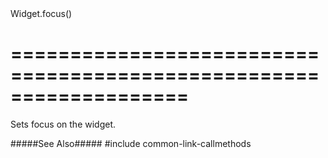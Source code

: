<!--id-->Widget.focus()<!--/id-->
===================================================================
===================================================================

<!--shortDescription-->
Sets focus on the widget.
<!--/shortDescription-->

<!--fullDescription-->
#####See Also#####
#include common-link-callmethods
<!--/fullDescription-->